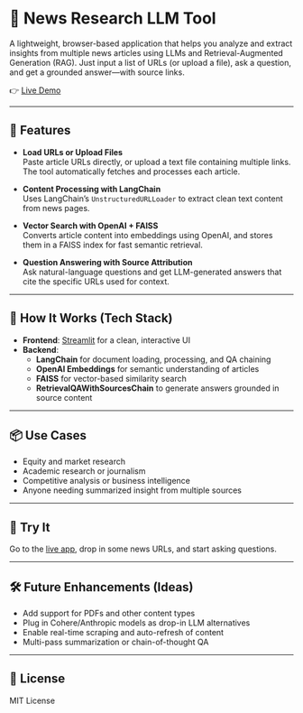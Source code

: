 # 🧠 News Research LLM Tool

A lightweight, browser-based application that helps you analyze and extract insights from multiple news articles using LLMs and Retrieval-Augmented Generation (RAG). Just input a list of URLs (or upload a file), ask a question, and get a grounded answer—with source links.

👉 [Live Demo](https://news-research-llm.streamlit.app/)

---

## 🚀 Features

- **Load URLs or Upload Files**  
  Paste article URLs directly, or upload a text file containing multiple links. The tool automatically fetches and processes each article.

- **Content Processing with LangChain**  
  Uses LangChain’s `UnstructuredURLLoader` to extract clean text content from news pages.

- **Vector Search with OpenAI + FAISS**  
  Converts article content into embeddings using OpenAI, and stores them in a FAISS index for fast semantic retrieval.

- **Question Answering with Source Attribution**  
  Ask natural-language questions and get LLM-generated answers that cite the specific URLs used for context.

---

## 🔧 How It Works (Tech Stack)

- **Frontend**: [Streamlit](https://streamlit.io/) for a clean, interactive UI  
- **Backend**:
  - **LangChain** for document loading, processing, and QA chaining
  - **OpenAI Embeddings** for semantic understanding of articles
  - **FAISS** for vector-based similarity search
  - **RetrievalQAWithSourcesChain** to generate answers grounded in source content

---

## 📦 Use Cases

- Equity and market research  
- Academic research or journalism  
- Competitive analysis or business intelligence  
- Anyone needing summarized insight from multiple sources

---

## 🧪 Try It

Go to the [live app](https://news-research-llm.streamlit.app/), drop in some news URLs, and start asking questions.

---

## 🛠️ Future Enhancements (Ideas)

- Add support for PDFs and other content types  
- Plug in Cohere/Anthropic models as drop-in LLM alternatives  
- Enable real-time scraping and auto-refresh of content  
- Multi-pass summarization or chain-of-thought QA

---

## 📄 License

MIT License  
